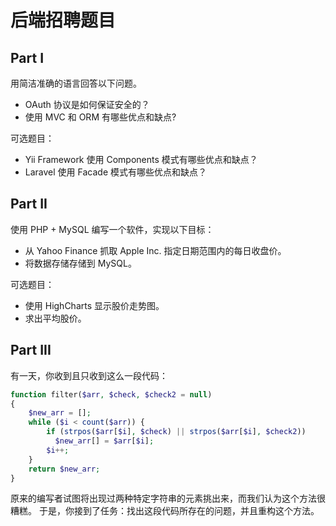 # 后端招聘题目

## Part I

用简洁准确的语言回答以下问题。

- OAuth 协议是如何保证安全的？
- 使用 MVC 和 ORM 有哪些优点和缺点?

可选题目：

- Yii Framework 使用 Components 模式有哪些优点和缺点？
- Laravel 使用 Facade 模式有哪些优点和缺点？

## Part II

使用 PHP + MySQL 编写一个软件，实现以下目标：

- 从 Yahoo Finance 抓取 Apple Inc. 指定日期范围内的每日收盘价。
- 将数据存储存储到 MySQL。

可选题目：

- 使用 HighCharts 显示股价走势图。
- 求出平均股价。

## Part III

有一天，你收到且只收到这么一段代码：

```php
function filter($arr, $check, $check2 = null)
{
    $new_arr = [];
    while ($i < count($arr)) {
        if (strpos($arr[$i], $check) || strpos($arr[$i], $check2))
          $new_arr[] = $arr[$i];
        $i++;
    }
    return $new_arr;
}
```

原来的编写者试图将出现过两种特定字符串的元素挑出来，而我们认为这个方法很糟糕。
于是，你接到了任务：找出这段代码所存在的问题，并且重构这个方法。
